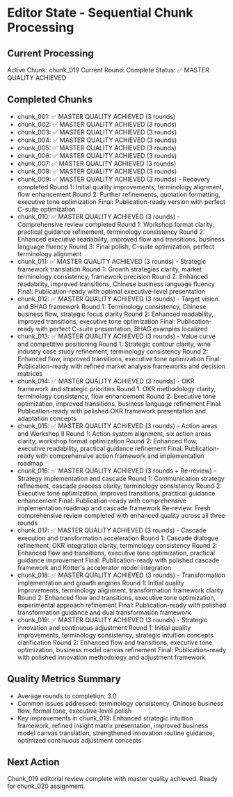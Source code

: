 # Editor State - Sequential Chunk Processing

## Current Processing
Active Chunk: chunk_019
Current Round: Complete
Status: ✅ MASTER QUALITY ACHIEVED

## Completed Chunks
- chunk_001: ✅ MASTER QUALITY ACHIEVED (3 rounds)
- chunk_002: ✅ MASTER QUALITY ACHIEVED (3 rounds)
- chunk_003: ✅ MASTER QUALITY ACHIEVED (3 rounds)
- chunk_004: ✅ MASTER QUALITY ACHIEVED (3 rounds)
- chunk_005: ✅ MASTER QUALITY ACHIEVED (3 rounds)
- chunk_006: ✅ MASTER QUALITY ACHIEVED (3 rounds)
- chunk_007: ✅ MASTER QUALITY ACHIEVED (3 rounds)
- chunk_008: ✅ MASTER QUALITY ACHIEVED (3 rounds)
- chunk_009: ✅ MASTER QUALITY ACHIEVED (3 rounds) - Recovery completed
  Round 1: Initial quality improvements, terminology alignment, flow enhancement
  Round 2: Further refinements, quotation formatting, executive tone optimization
  Final: Publication-ready version with perfect C-suite optimization
- chunk_010: ✅ MASTER QUALITY ACHIEVED (3 rounds) - Comprehensive review completed
  Round 1: Workshop format clarity, practical guidance refinement, terminology consistency
  Round 2: Enhanced executive readability, improved flow and transitions, business language fluency
  Round 3: Final polish, C-suite optimization, perfect terminology alignment
- chunk_011: ✅ MASTER QUALITY ACHIEVED (3 rounds) - Strategic framework translation
  Round 1: Growth strategies clarity, market terminology consistency, framework precision
  Round 2: Enhanced readability, improved transitions, Chinese business language fluency
  Final: Publication-ready with optimal executive-level presentation
- chunk_012: ✅ MASTER QUALITY ACHIEVED (3 rounds) - Target vision and BHAG framework
  Round 1: Terminology consistency, Chinese business flow, strategic focus clarity
  Round 2: Enhanced readability, improved transitions, executive tone optimization
  Final: Publication-ready with perfect C-suite presentation, BHAG examples localized
- chunk_013: ✅ MASTER QUALITY ACHIEVED (3 rounds) - Value curve and competitive positioning
  Round 1: Strategic contour clarity, wine industry case study refinement, terminology consistency
  Round 2: Enhanced flow, improved transitions, executive tone optimization
  Final: Publication-ready with refined market analysis frameworks and decision matrices
- chunk_014: ✅ MASTER QUALITY ACHIEVED (3 rounds) - OKR framework and strategic priorities
  Round 1: OKR methodology clarity, terminology consistency, flow enhancement
  Round 2: Executive tone optimization, improved transitions, business language refinement
  Final: Publication-ready with polished OKR framework presentation and adaptation concepts
- chunk_015: ✅ MASTER QUALITY ACHIEVED (3 rounds) - Action areas and Workshop II
  Round 1: Action system alignment, six action areas clarity, workshop format optimization
  Round 2: Enhanced flow, executive readability, practical guidance refinement
  Final: Publication-ready with comprehensive action framework and implementation roadmap
- chunk_016: ✅ MASTER QUALITY ACHIEVED (3 rounds + Re-review) - Strategy implementation and cascade
  Round 1: Communication strategy refinement, cascade process clarity, terminology consistency
  Round 2: Executive tone optimization, improved transitions, practical guidance enhancement
  Final: Publication-ready with comprehensive implementation roadmap and cascade framework
  Re-review: Fresh comprehensive review completed with enhanced quality across all three rounds
- chunk_017: ✅ MASTER QUALITY ACHIEVED (3 rounds) - Cascade execution and transformation acceleration
  Round 1: Cascade dialogue refinement, OKR integration clarity, terminology consistency
  Round 2: Enhanced flow and transitions, executive tone optimization, practical guidance improvement
  Final: Publication-ready with polished cascade framework and Kotter's accelerator model integration
- chunk_018: ✅ MASTER QUALITY ACHIEVED (3 rounds) - Transformation implementation and growth engines
  Round 1: Initial quality improvements, terminology alignment, transformation framework clarity
  Round 2: Enhanced flow and transitions, executive tone optimization, experimental approach refinement
  Final: Publication-ready with polished transformation guidance and dual transformation framework
- chunk_019: ✅ MASTER QUALITY ACHIEVED (3 rounds) - Strategic innovation and continuous adjustment
  Round 1: Initial quality improvements, terminology consistency, strategic intuition concepts clarification
  Round 2: Enhanced flow and transitions, executive tone optimization, business model canvas refinement
  Final: Publication-ready with polished innovation methodology and adjustment framework

## Quality Metrics Summary

- Average rounds to completion: 3.0
- Common issues addressed: terminology consistency, Chinese business flow, formal tone, executive-level polish
- Key improvements in chunk_019: Enhanced strategic intuition framework, refined insight matrix presentation, improved business model canvas translation, strengthened innovation routine guidance, optimized continuous adjustment concepts

## Next Action

Chunk_019 editorial review complete with master quality achieved. Ready for chunk_020 assignment.
